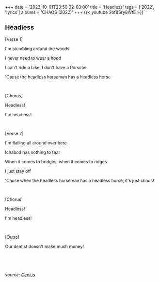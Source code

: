 +++
date = '2022-10-01T23:50:32-03:00'
title = 'Headless'
tags = ['2022', 'lyrics']
albums = 'CHAOS (2022)'
+++
{{< youtube 2of8Sry8WtE >}}

## Headless

[Verse 1]

I'm stumbling around the woods

I never need to wear a hood

I can't ride a bike, I don't have a Porsche

'Cause the headless horseman has a headless horse

&nbsp;

[Chorus]

Headless!

I'm headless!

&nbsp;

[Verse 2]

I'm flailing all around over here

Ichabod has nothing to fear

When it comes to bridges, when it comes to ridges

I just stay off

'Cause when the headless horseman has a headless horse, it's just chaos!

&nbsp;

[Chorus]

Headless!

I'm headlеss!

&nbsp;

[Outro]

Our dentist doesn't make much monеy!

&nbsp;

&nbsp;

_source: [Genius](https://genius.com/artists/First-of-october)_

